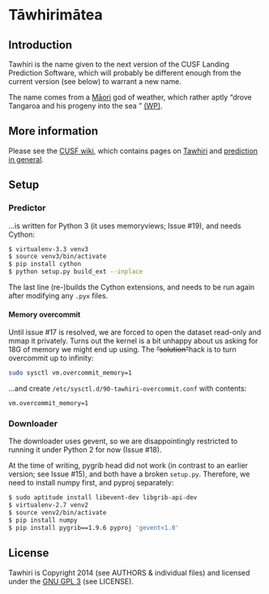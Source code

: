 # T&#257;whirim&#257;tea

## Introduction

Tawhiri is the name given to the next version of the CUSF Landing Prediction
Software, which will probably be different enough from the current version
(see below) to warrant a new name.

The name comes from a
[M&#257;ori](http://en.wikipedia.org/wiki/M%C4%81ori_people)
god of weather, which rather aptly
&ldquo;drove Tangaroa and his progeny into the sea &rdquo;
[(WP)](http://en.wikipedia.org/wiki/Tawhiri).

## More information

Please see the [CUSF wiki](http://www.cusf.co.uk/wiki/), which contains pages
on [Tawhiri](http://www.cusf.co.uk/wiki/tawhiri:start) and [prediction in
general](http://www.cusf.co.uk/wiki/landing_predictor).

## Setup

### Predictor

…is written for Python 3 (it uses memoryviews; Issue #19), and needs Cython:

```bash
$ virtualenv-3.3 venv3
$ source venv3/bin/activate
$ pip install cython
$ python setup.py build_ext --inplace
```

The last line (re-)builds the Cython extensions, and needs to be run again
after modifying any `.pyx` files.

#### Memory overcommit

Until issue #17 is resolved, we are forced to open the dataset read-only
and mmap it privately.
Turns out the kernel is a bit unhappy about us asking for 18G of memory we
might end up using. The ~~“solution”~~hack is to turn overcommit up to
infinity:

```bash
sudo sysctl vm.overcommit_memory=1
```

…and create `/etc/sysctl.d/90-tawhiri-overcommit.conf` with contents:

```
vm.overcommit_memory=1
```

### Downloader

The downloader uses gevent, so we are disappointingly restricted to running
it under Python 2 for now (Issue #18).

At the time of writing, pygrib head did not work (in contrast to an earlier
version; see Issue #15), and both have a broken `setup.py`. Therefore, we
need to install numpy first, and pyproj separately:

```bash
$ sudo aptitude install libevent-dev libgrib-api-dev
$ virtualenv-2.7 venv2
$ source venv2/bin/activate
$ pip install numpy
$ pip install pygrib==1.9.6 pyproj 'gevent<1.0'
```

## License

Tawhiri is Copyright 2014 (see AUTHORS & individual files) and licensed under
the [GNU GPL 3](http://gplv3.fsf.org/) (see LICENSE).
